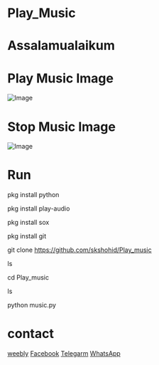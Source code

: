 # Play_Music

# Assalamualaikum
# Play Music Image

![Image](https://user-images.githubusercontent.com/122220484/221755724-308f7446-75f9-4009-b98e-2c6f27eec1f1.jpg)

# Stop Music Image
![Image](https://user-images.githubusercontent.com/122220484/221756332-8b9d40e9-3670-40de-9fb9-34e62b5af350.jpg)


# Run

pkg install python

pkg install play-audio

pkg install sox

pkg install git

git clone https://github.com/skshohid/Play_music

ls

cd Play_music

ls

python music.py


# contact
[weebly](https://sk-officiall.weebly.com)
[Facebook](https://web.facebook.com/skshohids0337)
[Telegarm](https://t.me/skofficialltm)
[WhatsApp](https://chat.whatsapp.com/KuRAdn1XDbgGW8SDT2K2Hg)
